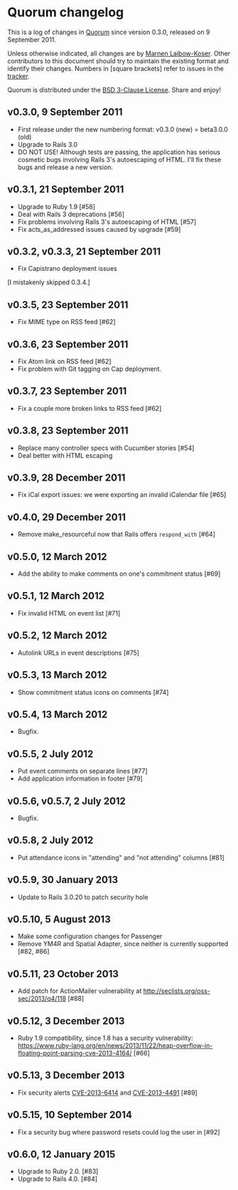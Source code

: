 # Quorum changelog

This is a log of changes in [Quorum](http://quorum2.sourceforge.net) since version 0.3.0, released on 9 September 2011.

Unless otherwise indicated, all changes are by [Marnen Laibow-Koser](http://www.marnen.org). Other contributors to this document should try to maintain the existing format and identify their changes. Numbers in [square brackets] refer to issues in the [tracker](http://marnen.lighthouseapp.com/projects/20949-quorum).

Quorum is distributed under the [BSD 3-Clause License](http://www.opensource.org/licenses/BSD-3-Clause). Share and enjoy!

## v0.3.0, 9 September 2011

* First release under the new numbering format: v0.3.0 (new) = beta3.0.0 (old)
* Upgrade to Rails 3.0
* DO NOT USE! Although tests are passing, the application has serious cosmetic bugs involving Rails 3's autoescaping of HTML. I'll fix these bugs and release a new version.

## v0.3.1, 21 September 2011

* Upgrade to Ruby 1.9 [#58]
* Deal with Rails 3 deprecations [#56]
* Fix problems involving Rails 3's autoescaping of HTML [#57]
* Fix acts_as_addressed issues caused by upgrade [#59]

## v0.3.2, v0.3.3, 21 September 2011
* Fix Capistrano deployment issues

[I mistakenly skipped 0.3.4.]

## v0.3.5, 23 September 2011
* Fix MIME type on RSS feed [#62]

## v0.3.6, 23 September 2011
* Fix Atom link on RSS feed [#62]
* Fix problem with Git tagging on Cap deployment.

## v0.3.7, 23 September 2011
* Fix a couple more broken links to RSS feed [#62]

## v0.3.8, 23 September 2011
* Replace many controller specs with Cucumber stories [#54]
* Deal better with HTML escaping

## v0.3.9, 28 December 2011
* Fix iCal export issues: we were exporting an invalid iCalendar file [#65]

## v0.4.0, 29 December 2011
* Remove make_resourceful now that Rails offers `respond_with` [#64]

## v0.5.0, 12 March 2012
* Add the ability to make comments on one's commitment status [#69]

## v0.5.1, 12 March 2012
* Fix invalid HTML on event list [#71]

## v0.5.2, 12 March 2012
* Autolink URLs in event descriptions [#75]

## v0.5.3, 13 March 2012
* Show commitment status icons on comments [#74]

## v0.5.4, 13 March 2012
* Bugfix.

## v0.5.5, 2 July 2012
* Put event comments on separate lines [#77]
* Add application information in footer [#79]

## v0.5.6, v0.5.7, 2 July 2012
* Bugfix.

## v0.5.8, 2 July 2012
* Put attendance icons in "attending" and "not attending" columns [#81]

## v0.5.9, 30 January 2013
* Update to Rails 3.0.20 to patch security hole

## v0.5.10, 5 August 2013
* Make some configuration changes for Passenger
* Remove YM4R and Spatial Adapter, since neither is currently supported [#82, #86]

## v0.5.11, 23 October 2013
* Add patch for ActionMailer vulnerability at http://seclists.org/oss-sec/2013/q4/118 [#88]

## v0.5.12, 3 December 2013
* Ruby 1.9 compatibility, since 1.8 has a security vulnerability: https://www.ruby-lang.org/en/news/2013/11/22/heap-overflow-in-floating-point-parsing-cve-2013-4164/ [#66]

## v0.5.13, 3 December 2013
* Fix security alerts [CVE-2013-6414](http://seclists.org/oss-sec/2013/q4/400) and [CVE-2013-4491](http://seclists.org/oss-sec/2013/q4/401) [#89]

## v0.5.15, 10 September 2014
* Fix a security bug where password resets could log the user in [#92]

## v0.6.0, 12 January 2015
* Upgrade to Ruby 2.0. [#83]
* Upgrade to Rails 4.0. [#84]